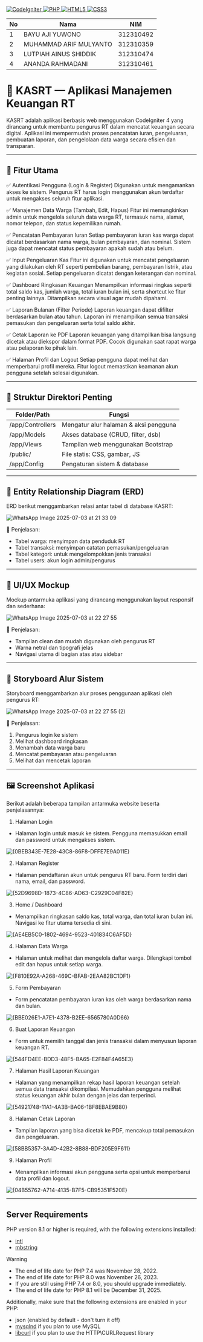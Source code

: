 <p align="left"> <a href="https://codeigniter.com" target="_blank"> <img src="https://img.shields.io/badge/CodeIgniter-EE4622?style=for-the-badge&logo=codeigniter&logoColor=white" alt="CodeIgniter" /> </a> <a href="https://www.php.net" target="_blank"> <img src="https://img.shields.io/badge/PHP-777BB3?style=for-the-badge&logo=php&logoColor=white" alt="PHP" /> </a> <a href="https://developer.mozilla.org/en-US/docs/Web/HTML" target="_blank"> <img src="https://img.shields.io/badge/HTML5-E34F26?style=for-the-badge&logo=html5&logoColor=white" alt="HTML5" /> </a> <a href="https://developer.mozilla.org/en-US/docs/Web/CSS" target="_blank"> <img src="https://img.shields.io/badge/CSS3-1572B6?style=for-the-badge&logo=css3&logoColor=white" alt="CSS3" /> </a> </p>

| No | Nama         | NIM        |
| -- | ------------ | ---------- |
| 1  | BAYU AJI YUWONO | 312310492  |
| 2  | MUHAMMAD ARIF MULYANTO | 312310359  |
| 3  | LUTPIAH AINUS SHIDDIK | 312310474 |
| 4  | ANANDA RAHMADANI  | 312310461 |


# 💼 KASRT — Aplikasi Manajemen Keuangan RT

KASRT adalah aplikasi berbasis web menggunakan CodeIgniter 4 yang dirancang untuk membantu pengurus RT dalam mencatat keuangan secara digital. Aplikasi ini mempermudah proses pencatatan iuran, pengeluaran, pembuatan laporan, dan pengelolaan data warga secara efisien dan transparan.

---

## 📌 Fitur Utama

✅ Autentikasi Pengguna (Login & Register)
Digunakan untuk mengamankan akses ke sistem. Pengurus RT harus login menggunakan akun terdaftar untuk mengakses seluruh fitur aplikasi.

✅ Manajemen Data Warga (Tambah, Edit, Hapus)
Fitur ini memungkinkan admin untuk mengelola seluruh data warga RT, termasuk nama, alamat, nomor telepon, dan status kepemilikan rumah.

✅ Pencatatan Pembayaran Iuran
Setiap pembayaran iuran kas warga dapat dicatat berdasarkan nama warga, bulan pembayaran, dan nominal. Sistem juga dapat mencatat status pembayaran apakah sudah atau belum.

✅ Input Pengeluaran Kas
Fitur ini digunakan untuk mencatat pengeluaran yang dilakukan oleh RT seperti pembelian barang, pembayaran listrik, atau kegiatan sosial. Setiap pengeluaran dicatat dengan keterangan dan nominal.

✅ Dashboard Ringkasan Keuangan
Menampilkan informasi ringkas seperti total saldo kas, jumlah warga, total iuran bulan ini, serta shortcut ke fitur penting lainnya. Ditampilkan secara visual agar mudah dipahami.

✅ Laporan Bulanan (Filter Periode)
Laporan keuangan dapat difilter berdasarkan bulan atau tahun. Laporan ini menampilkan semua transaksi pemasukan dan pengeluaran serta total saldo akhir.

✅ Cetak Laporan ke PDF
Laporan keuangan yang ditampilkan bisa langsung dicetak atau diekspor dalam format PDF. Cocok digunakan saat rapat warga atau pelaporan ke pihak lain.

✅ Halaman Profil dan Logout
Setiap pengguna dapat melihat dan memperbarui profil mereka. Fitur logout memastikan keamanan akun pengguna setelah selesai digunakan.

---

## 📂 Struktur Direktori Penting

| Folder/Path      | Fungsi                                |
| ---------------- | ------------------------------------- |
| /app/Controllers | Mengatur alur halaman & aksi pengguna |
| /app/Models      | Akses database (CRUD, filter, dsb)    |
| /app/Views       | Tampilan web menggunakan Bootstrap    |
| /public/         | File statis: CSS, gambar, JS          |
| /app/Config      | Pengaturan sistem & database          |

---

## 🧐 Entity Relationship Diagram (ERD)

ERD berikut menggambarkan relasi antar tabel di database KASRT:

![WhatsApp Image 2025-07-03 at 21 33 09](https://github.com/user-attachments/assets/82bbf40b-0dd8-47d4-a532-b70f0a050269)


📌 Penjelasan:

* Tabel warga: menyimpan data penduduk RT
* Tabel transaksi: menyimpan catatan pemasukan/pengeluaran
* Tabel kategori: untuk mengelompokkan jenis transaksi
* Tabel users: akun login admin/pengurus

---

## 📱 UI/UX Mockup

Mockup antarmuka aplikasi yang dirancang menggunakan layout responsif dan sederhana:

![WhatsApp Image 2025-07-03 at 22 27 55](https://github.com/user-attachments/assets/8551d2d4-854b-4cb1-8af6-2bea640679a5)


📌 Penjelasan:

* Tampilan clean dan mudah digunakan oleh pengurus RT
* Warna netral dan tipografi jelas
* Navigasi utama di bagian atas atau sidebar

---

## 🦾 Storyboard Alur Sistem

Storyboard menggambarkan alur proses penggunaan aplikasi oleh pengurus RT:

![WhatsApp Image 2025-07-03 at 22 27 55 (2)](https://github.com/user-attachments/assets/c1c82ce7-cdc3-4a29-9fb7-102a8d991560)


📌 Penjelasan:

1. Pengurus login ke sistem
2. Melihat dashboard ringkasan
3. Menambah data warga baru
4. Mencatat pembayaran atau pengeluaran
5. Melihat dan mencetak laporan

---

## 🖼️ Screenshot Aplikasi

Berikut adalah beberapa tampilan antarmuka website beserta penjelasannya:

1. Halaman Login

- Halaman login untuk masuk ke sistem. Pengguna memasukkan email dan password untuk mengakses sistem.
  
![{0BEB343E-7E28-43C8-86F8-DFFE7E9A011E}](https://github.com/user-attachments/assets/0958ffe5-d4ac-4309-a150-97124484b2df)

2. Halaman Register

- Halaman pendaftaran akun untuk pengurus RT baru. Form terdiri dari nama, email, dan password.
  
![{52D9698D-1873-4C86-AD63-C2929C04F82E}](https://github.com/user-attachments/assets/615581ec-9ef7-412f-b889-1825ace74a40)

3. Home / Dashboard

- Menampilkan ringkasan saldo kas, total warga, dan total iuran bulan ini. Navigasi ke fitur utama tersedia di sini.
  
![{AE4EB5C0-1802-4694-9523-401834C6AF5D}](https://github.com/user-attachments/assets/f80784f4-474c-421f-8962-fdaddf54f338)

4. Halaman Data Warga

- Halaman untuk melihat dan mengelola daftar warga. Dilengkapi tombol edit dan hapus untuk setiap warga.
  
![{F810E92A-A268-469C-BFAB-2EAA82BC1DF1}](https://github.com/user-attachments/assets/953648de-853b-402a-b233-8279189bf0ec)

5. Form Pembayaran

- Form pencatatan pembayaran iuran kas oleh warga berdasarkan nama dan bulan.
  
![{BBE026E1-A7E1-4378-B2EE-6565780A0D66}](https://github.com/user-attachments/assets/8e575833-4cf0-47de-a415-feaa9d15cc7c)

6. Buat Laporan Keuangan

- Form untuk memilih tanggal dan jenis transaksi dalam menyusun laporan keuangan RT.
  
![{544FD4EE-BDD3-48F5-BA65-E2F84F4A65E3}](https://github.com/user-attachments/assets/826a0a1a-6177-48aa-bcb2-6908077c27e3)

7. Halaman Hasil Laporan Keuangan

- Halaman yang menampilkan rekap hasil laporan keuangan setelah semua data transaksi dikompilasi. Memudahkan pengguna melihat status keuangan akhir bulan dengan jelas dan terperinci.
  
![{54921748-11A1-4A3B-BA06-1BF8EBAE9B80}](https://github.com/user-attachments/assets/5285ac4f-db52-4193-9a08-769608fb83a8)

8. Halaman Cetak Laporan
   
- Tampilan laporan yang bisa dicetak ke PDF, mencakup total pemasukan dan pengeluaran.
  
![{58BB5357-3A4D-42B2-8B88-BDF205E9F611}](https://github.com/user-attachments/assets/49f497cd-a112-437b-ad23-e00a35d99877)

9. Halaman Profil

- Menampilkan informasi akun pengguna serta opsi untuk memperbarui data profil dan logout.
  
![{04B55762-A714-4135-B7F5-CB95351F520E}](https://github.com/user-attachments/assets/bc91b356-5710-4ac9-9509-4a7d86aba50c)

---


## Server Requirements

PHP version 8.1 or higher is required, with the following extensions installed:

- [intl](http://php.net/manual/en/intl.requirements.php)
- [mbstring](http://php.net/manual/en/mbstring.installation.php)

> [!WARNING]
> - The end of life date for PHP 7.4 was November 28, 2022.
> - The end of life date for PHP 8.0 was November 26, 2023.
> - If you are still using PHP 7.4 or 8.0, you should upgrade immediately.
> - The end of life date for PHP 8.1 will be December 31, 2025.

Additionally, make sure that the following extensions are enabled in your PHP:

- json (enabled by default - don't turn it off)
- [mysqlnd](http://php.net/manual/en/mysqlnd.install.php) if you plan to use MySQL
- [libcurl](http://php.net/manual/en/curl.requirements.php) if you plan to use the HTTP\CURLRequest library
